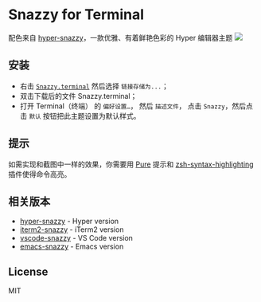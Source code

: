 # Snazzy for Terminal

配色来自 [hyper-snazzy](https://github.com/sindresorhus/hyper-snazzy)，一款优雅、有着鲜艳色彩的 Hyper 编辑器主题
![](https://github.com/sindresorhus/hyper-snazzy/blob/master/screenshot.png)

## 安装

- 右击 [`Snazzy.terminal`](https://raw.githubusercontent.com/likfe/Snazzy-terminal/master/Snazzy.terminal) 然后选择 `链接存储为...`；
- 双击下载后的文件 Snazzy.terminal；
- 打开 Terminal（终端） 的 `偏好设置…`， 然后 `描述文件`， 点击 `Snazzy`，然后点击 `默认` 按钮把此主题设置为默认样式。

## 提示

如需实现和截图中一样的效果，你需要用 [Pure](https://github.com/sindresorhus/pure) 提示和 [zsh-syntax-highlighting](https://github.com/zsh-users/zsh-syntax-highlighting) 插件使得命令高亮。

## 相关版本

- [hyper-snazzy](https://github.com/sindresorhus/hyper-snazzy) - Hyper version
- [iterm2-snazzy](https://github.com/sindresorhus/iterm2-snazzy) - iTerm2 version
- [vscode-snazzy](https://github.com/Tyriar/vscode-snazzy) - VS Code version
- [emacs-snazzy](https://github.com/weijiangan/emacs-snazzy) - Emacs version


## License

MIT
